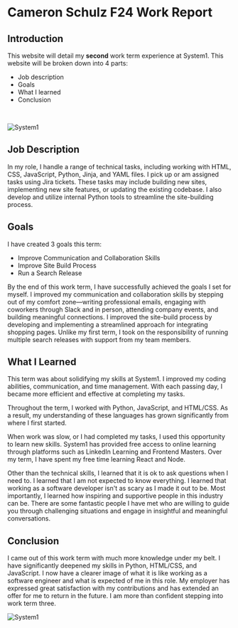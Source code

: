 # Cameron Schulz F24 Work Report

## Introduction

This website will detail my **second** work term experience at System1. This website will be broken down into 4 parts:

- Job description
- Goals
- What I learned
- Conclusion

<br />

![System1](https://www.theladders.com/s3proxy/company-photo.theladders.com/19743/895bff85-acb9-4194-bf11-d299285c93f3.png)

## Job Description
In my role, I handle a range of technical tasks, including working with HTML, CSS, JavaScript, Python, Jinja, and YAML files. I pick up or am assigned tasks using Jira tickets. These tasks may include building new sites, implementing new site features, or updating the existing codebase. I also develop and utilize internal Python tools to streamline the site-building process.


## Goals
I have created 3 goals this term:
- Improve Communication and Collaboration Skills
- Improve Site Build Process
- Run a Search Release

By the end of this work term, I have successfully achieved the goals I set for myself. I improved my communication and collaboration skills by stepping out of my comfort zone—writing professional emails, engaging with coworkers through Slack and in person, attending company events, and building meaningful connections. I improved the site-build process by developing and implementing a streamlined approach for integrating shopping pages. Unlike my first term, I took on the responsibility of running multiple search releases with support from my team members.


## What I Learned
This term was about solidifying my skills at System1. I improved my coding abilities, communication, and time management. With each passing day, I became more efficient and effective at completing my tasks.

Throughout the term, I worked with Python, JavaScript, and HTML/CSS. As a result, my understanding of these languages has grown significantly from where I first started.

When work was slow, or I had completed my tasks, I used this opportunity to learn new skills. System1 has provided free access to online learning through platforms such as LinkedIn Learning and Frontend Masters. Over my term, I have spent my free time learning React and Node. 

Other than the technical skills, I learned that it is ok to ask questions when I need to. I learned that I am not expected to know everything. I learned that working as a software developer isn't as scary as I made it out to be. Most importantly, I learned how inspiring and supportive people in this industry can be. There are some fantastic people I have met who are willing to guide you through challenging situations and engage in insightful and meaningful conversations.


## Conclusion 
I came out of this work term with much more knowledge under my belt. I have significantly deepened my skills in Python, HTML/CSS, and JavaScript. I now have a clearer image of what it is like working as a software engineer and what is expected of me in this role. My employer has expressed great satisfaction with my contributions and has extended an offer for me to return in the future. I am more than confident stepping into work term three.

![System1](https://cdn.system1.com/s1c/media/2021/03/09022325/system1-why-the-name.png)
